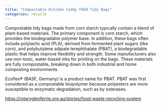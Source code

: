 ```yaml
---
title: "Compostable Kitchen Caddy FOGO Tidy Bags"
categories: recycle
---
```

Compostable tidy bags made from corn starch typically contain a blend of plant-based materials. The primary component is corn starch, which provides the biodegradable polymer base. In addition, these bags often include polylactic acid (PLA), derived from fermented plant sugars (like corn), and polybutylene adipate terephthalate (PBAT), a biodegradable plastic that helps improve flexibility and strength. Some manufacturers also use non-toxic, water-based inks for printing on the bags. These materials are fully compostable, breaking down in both industrial and home composting environments.

 Ecoflex® (BASF, Germany) is a product name for PBAT. PBAT was first considered as a compostable biopolymer because polyesters are more susceptible to enzymatic degradation, such as by esterases.

[https://rotaryglenferrie.org.au/stories/food-waste-recycling-system
](https://rotaryglenferrie.org.au/stories/food-waste-recycling-system)
    